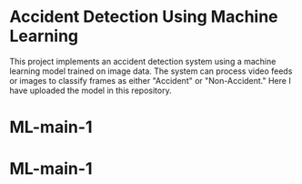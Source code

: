 # Accident Detection Using Machine Learning

This project implements an accident detection system using a machine learning model trained on image data. The system can process video feeds or images to classify frames as either "Accident" or "Non-Accident."
Here I have uploaded the model in this repository.
# ML-main-1
# ML-main-1
